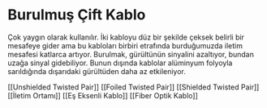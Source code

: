 # Burulmuş Çift Kablo

Çok yaygın olarak kullanılır. İki kabloyu düz bir şekilde çeksek belirli bir mesafeye gider ama bu kabloları birbiri etrafında burduğumuzda iletim mesafesi katlarca artıyor. Burulmak, gürültünün sinyalini azaltıyor, bundan uzağa sinyal gidebiliyor.
Bunun dışında kablolar alüminyum folyoyla sarıldığında dışarıdaki gürültüden daha az etkileniyor.

[[Unshielded Twisted Pair]]
[[Foiled Twisted Pair]]
[[Shielded Twisted Pair]]
[[İletim Ortamı]]
[[Eş Eksenli Kablo]]
[[Fiber Optik Kablo]]